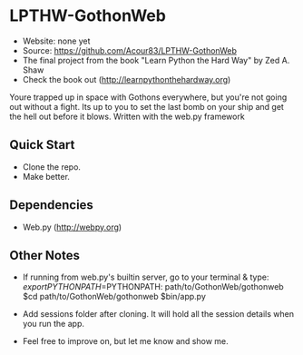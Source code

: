 LPTHW-GothonWeb
===============

* Website: none yet
* Source: https://github.com/Acour83/LPTHW-GothonWeb
* The final project from the book "Learn Python the Hard Way" by Zed A. Shaw
* Check the book out (http://learnpythonthehardway.org)

Youre trapped up in space with Gothons everywhere, but you're not going out without a fight. Its up to you to set the last bomb on your ship and get the hell out before it blows.
Written with the web.py framework

## Quick Start
- Clone the repo.
- Make better.

## Dependencies
- Web.py (http://webpy.org)

## Other Notes
- If running from web.py's builtin server, go to your terminal & type:
    $export PYTHONPATH=$PYTHONPATH: path/to/GothonWeb/gothonweb
    $cd path/to/GothonWeb/gothonweb
    $bin/app.py

- Add sessions folder after cloning. It will hold all the session details when you run the app.
- Feel free to improve on, but let me know and show me.